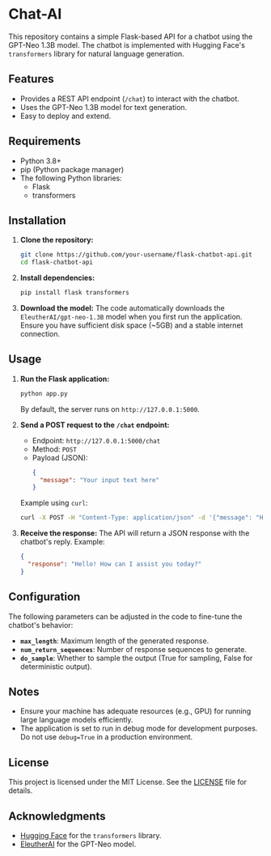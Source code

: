 # Chat-AI


This repository contains a simple Flask-based API for a chatbot using the GPT-Neo 1.3B model. The chatbot is implemented with Hugging Face's `transformers` library for natural language generation.

## Features
- Provides a REST API endpoint (`/chat`) to interact with the chatbot.
- Uses the GPT-Neo 1.3B model for text generation.
- Easy to deploy and extend.

## Requirements

- Python 3.8+
- pip (Python package manager)
- The following Python libraries:
  - Flask
  - transformers

## Installation

1. **Clone the repository:**
   ```bash
   git clone https://github.com/your-username/flask-chatbot-api.git
   cd flask-chatbot-api
   ```

2. **Install dependencies:**
   ```bash
   pip install flask transformers
   ```

3. **Download the model:**
   The code automatically downloads the `EleutherAI/gpt-neo-1.3B` model when you first run the application. Ensure you have sufficient disk space (~5GB) and a stable internet connection.

## Usage

1. **Run the Flask application:**
   ```bash
   python app.py
   ```
   By default, the server runs on `http://127.0.0.1:5000`.

2. **Send a POST request to the `/chat` endpoint:**
   - Endpoint: `http://127.0.0.1:5000/chat`
   - Method: `POST`
   - Payload (JSON):
     ```json
     {
       "message": "Your input text here"
     }
     ```

   Example using `curl`:
   ```bash
   curl -X POST -H "Content-Type: application/json" -d '{"message": "Hello, chatbot!"}' http://127.0.0.1:5000/chat
   ```

3. **Receive the response:**
   The API will return a JSON response with the chatbot's reply. Example:
   ```json
   {
     "response": "Hello! How can I assist you today?"
   }
   ```

## Configuration

The following parameters can be adjusted in the code to fine-tune the chatbot's behavior:
- **`max_length`**: Maximum length of the generated response.
- **`num_return_sequences`**: Number of response sequences to generate.
- **`do_sample`**: Whether to sample the output (True for sampling, False for deterministic output).

## Notes

- Ensure your machine has adequate resources (e.g., GPU) for running large language models efficiently.
- The application is set to run in debug mode for development purposes. Do not use `debug=True` in a production environment.

## License

This project is licensed under the MIT License. See the [LICENSE](LICENSE) file for details.

## Acknowledgments

- [Hugging Face](https://huggingface.co/) for the `transformers` library.
- [EleutherAI](https://www.eleuther.ai/) for the GPT-Neo model.
